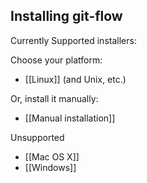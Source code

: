 Installing git-flow
-------------------

Currently Supported installers:

Choose your platform:
* [[Linux]] (and Unix, etc.)


Or, install it manually:
* [[Manual installation]]

Unsupported
* [[Mac OS X]]
* [[Windows]]